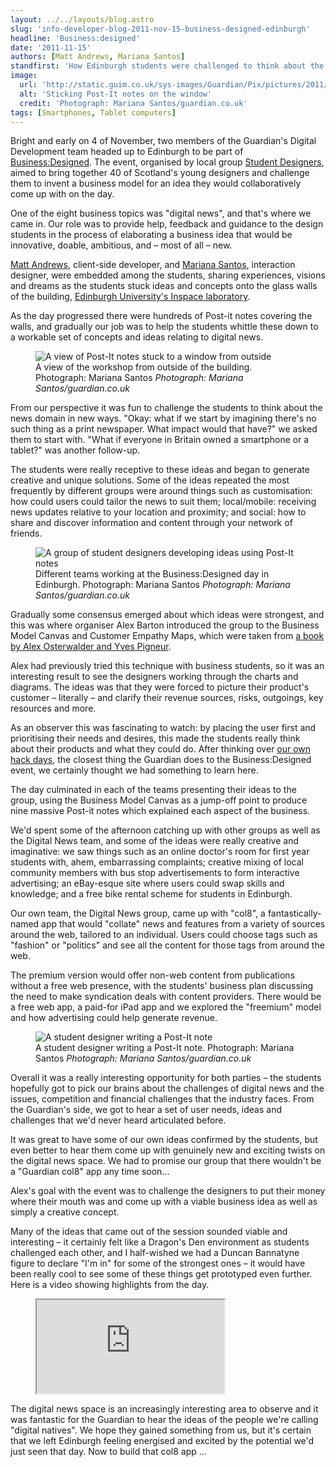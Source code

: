 ```yaml
---
layout: ../../layouts/blog.astro
slug: 'info-developer-blog-2011-nov-15-business-designed-edinburgh'
headline: 'Business:designed'
date: '2011-11-15'
authors: [Matt Andrews, Mariana Santos]
standfirst: 'How Edinburgh students were challenged to think about the news domain in new ways'
image:
  url: 'http://static.guim.co.uk/sys-images/Guardian/Pix/pictures/2011/11/11/1321008114227/sticking_post_its_460x276.jpg'
  alt: 'Sticking Post-It notes on the window'
  credit: 'Photograph: Mariana Santos/guardian.co.uk'
tags: [Smartphones, Tablet computers]
---
```


Bright and early on 4 of November, two members of the Guardian's Digital Development team headed up to Edinburgh to be part of [Business:Designed](http://www.studentdesigners.com/articles/business_designed/business_designed_success). The event, organised by local group [Student Designers](http://www.studentdesigners.com/), aimed to bring together 40 of Scotland's young designers and challenge them to invent a business model for an idea they would collaboratively come up with on the day.

One of the eight business topics was "digital news", and that's where we came in. Our role was to provide help, feedback and guidance to the design students in the process of elaborating a business idea that would be innovative, doable, ambitious, and – most of all – new.

[Matt Andrews](http://www.guardian.co.uk/profile/matt-andrews), client-side developer, and [Mariana Santos](http://www.guardian.co.uk/profile/mariana-santos), interaction designer, were embedded among the students, sharing experiences, visions and dreams as the students stuck ideas and concepts onto the glass walls of the building, [Edinburgh University's Inspace laboratory](http://www.ed.ac.uk/schools-departments/informatics/outreach/inspace).

As the day progressed there were hundreds of Post-it notes covering the walls, and gradually our job was to help the students whittle these down to a workable set of concepts and ideas relating to digital news.


   <figure>
   <img alt="A view of Post-It notes stuck to a window from outside" src="https://i.guim.co.uk/img/static/sys-images/Guardian/Pix/pictures/2011/11/11/1321008209969/post-it-windows-460x276.jpg?width=620&quality=45&auto=format&fit=max&dpr=2&s=2db8d35a1b4b559666655a1b40878f2d" loading="lazy" />
   <figcaption>
     A view of the workshop from outside of the building. Photograph: Mariana Santos
    <i>Photograph: Mariana Santos/guardian.co.uk</i>
    </figcaption>
    </figure>

From our perspective it was fun to challenge the students to think about the news domain in new ways. "Okay: what if we start by imagining there's no such thing as a print newspaper. What impact would that have?" we asked them to start with. "What if everyone in Britain owned a smartphone or a tablet?" was another follow-up.

The students were really receptive to these ideas and began to generate creative and unique solutions. Some of the ideas repeated the most frequently by different groups were around things such as customisation: how could users could tailor the news to suit them; local/mobile: receiving news updates relative to your location and proximity; and social: how to share and discover information and content through your network of friends.


   <figure>
   <img alt="A group of student designers developing ideas using Post-It notes" src="https://i.guim.co.uk/img/static/sys-images/Guardian/Pix/pictures/2011/11/11/1321008247808/group_work_460x276.jpg?width=620&quality=45&auto=format&fit=max&dpr=2&s=ec0741cc494aaf4b90761066ea4c0a96" loading="lazy" />
   <figcaption>
     Different teams working at the Business:Designed day in Edinburgh. Photograph: Mariana Santos
    <i>Photograph: Mariana Santos/guardian.co.uk</i>
    </figcaption>
    </figure>

Gradually some consensus emerged about which ideas were strongest, and this was where organiser Alex Barton introduced the group to the Business Model Canvas and Customer Empathy Maps, which were taken from [a book by Alex Osterwalder and Yves Pigneur](http://designdroplets.com/book-reviews/business-model-generation/).

Alex had previously tried this technique with business students, so it was an interesting result to see the designers working through the charts and diagrams. The ideas was that they were forced to picture their product's customer – literally – and clarify their revenue sources, risks, outgoings, key resources and more.

As an observer this was fascinating to watch: by placing the user first and prioritising their needs and desires, this made the students really think about their products and what they could do. After thinking over [our own hack days](http://www.guardian.co.uk/info/developer-blog/2011/oct/20/guardian-hack-day-one), the closest thing the Guardian does to the Business:Designed event, we certainly thought we had something to learn here.

The day culminated in each of the teams presenting their ideas to the group, using the Business Model Canvas as a jump-off point to produce nine massive Post-it notes which explained each aspect of the business.

We'd spent some of the afternoon catching up with other groups as well as the Digital News team, and some of the ideas were really creative and imaginative: we saw things such as an online doctor's room for first year students with, ahem, embarrassing complaints; creative mixing of local community members with bus stop advertisements to form interactive advertising; an eBay-esque site where users could swap skills and knowledge; and a free bike rental scheme for students in Edinburgh.

Our own team, the Digital News group, came up with "col8", a fantastically-named app that would "collate" news and features from a variety of sources around the web, tailored to an individual. Users could choose tags such as "fashion" or "politics" and see all the content for those tags from around the web.

The premium version would offer non-web content from publications without a free web presence, with the students' business plan discussing the need to make syndication deals with content providers. There would be a free web app, a paid-for iPad app and we explored the "freemium" model and how advertising could help generate revenue.


   <figure>
   <img alt="A student designer writing a Post-It note" src="https://i.guim.co.uk/img/static/sys-images/Guardian/Pix/pictures/2011/11/11/1321008175062/writing_post_it_460.jpg?width=620&quality=45&auto=format&fit=max&dpr=2&s=7ff6410c29e5a65f2f69b5e07b57f48f" loading="lazy" />
   <figcaption>
     A student designer writing a Post-It note. Photograph: Mariana Santos
    <i>Photograph: Mariana Santos/guardian.co.uk</i>
    </figcaption>
    </figure>

Overall it was a really interesting opportunity for both parties – the students hopefully got to pick our brains about the challenges of digital news and the issues, competition and financial challenges that the industry faces. From the Guardian's side, we got to hear a set of user needs, ideas and challenges that we'd never heard articulated before.

It was great to have some of our own ideas confirmed by the students, but even better to hear them come up with genuinely new and exciting twists on the digital news space. We had to promise our group that there wouldn't be a "Guardian col8" app any time soon...

Alex's goal with the event was to challenge the designers to put their money where their mouth was and come up with a viable business idea as well as simply a creative concept.

Many of the ideas that came out of the session sounded viable and interesting – it certainly felt like a Dragon's Den environment as students challenged each other, and I half-wished we had a Duncan Bannatyne figure to declare "I'm in" for some of the strongest ones – it would have been really cool to see some of these things get prototyped even further. Here is a video showing highlights from the day.

<figure>
                <iframe class="video" src="https://www.youtube-nocookie.com/embed/Fb_cra7kTjU" title="" allow="accelerometer; autoplay; encrypted-media; picture-in-picture; web-share" allowfullscreen></iframe>
            </figure>

The digital news space is an increasingly interesting area to observe and it was fantastic for the Guardian to hear the ideas of the people we're calling "digital natives". We hope they gained something from us, but it's certain that we left Edinburgh feeling energised and excited by the potential we'd just seen that day. Now to build that col8 app ...
